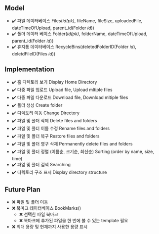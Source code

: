 ## Model
- :heavy_check_mark: 파일 데이터베이스 Files(_id(pk)_, fileName, fileSize, uploadedFile, dateTimeOfUpload, parent_id(Folder _id_))
- :heavy_check_mark: 폴더 데이터 베이스 Folder(_id(pk)_, folderName, dateTimeOfUpload, parent_id(Folder _id_))
- :heavy_check_mark: 휴지통 데이터베이스 RecycleBins(deletedFolderID(Folder _id_), deletdFileID(Files _id_))


## Implementation
- :heavy_check_mark: 홈 디렉토리 보기 Display Home Directory 
- :heavy_check_mark: 다중 파일 업로드 Upload file, Upload mltiple files
- :heavy_check_mark: 다중 파일 다운로드 Download file, Download mltiple files 
- :heavy_check_mark: 폴더 생성 Create folder 
- :heavy_check_mark: 디렉토리 이동 Change Directory 
- :heavy_check_mark: 파일 및 폴더 삭제 Delete files and folders 
- :heavy_check_mark: 파일 및 폴더 이름 수정 Rename files and folders 
- :heavy_check_mark: 파일 및 폴더 복구 Restore files and folders
- :heavy_check_mark: 파일 및 폴더 영구 삭제 Permanently delete files and folders
- :heavy_check_mark: 파일 및 폴더 정렬 (이름순, 크기순, 최신순) Sorting (order by name, size, time)
- :heavy_check_mark: 파읾 및 폴더 검색 Searching
- :heavy_check_mark: 디렉토리 구조 표시 Display directory structure


## Future Plan
- :x: 파일 및 폴더 이동
- :x: 북마크 데이터베이스 BookMarks()
  - :x: 선택한 파일 북마크
  - :x: 북마크에 추가된 파일을 한 번에 볼 수 있는 template 필요   
- :x: 최대 용량 및 현재까지 사용한 용량 표시
